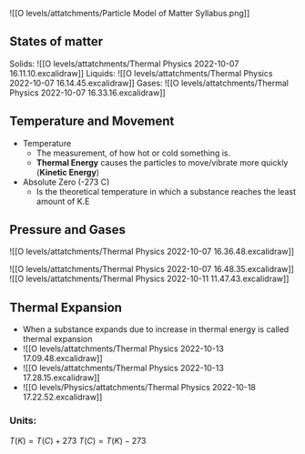 ![[O levels/attatchments/Particle Model of Matter Syllabus.png]]
## States of matter
Solids:
![[O levels/attatchments/Thermal Physics 2022-10-07 16.11.10.excalidraw]]
Liquids:
![[O levels/attatchments/Thermal Physics 2022-10-07 16.14.45.excalidraw]]
Gases:
![[O levels/attatchments/Thermal Physics 2022-10-07 16.33.16.excalidraw]]


## Temperature and Movement
- Temperature
	- The measurement, of how hot or cold something is.
	- **Thermal Energy**  causes the particles to move/vibrate more quickly (**Kinetic Energy**)
- Absolute Zero (-273 C)
	- Is the theoretical temperature in which a substance reaches the least amount of K.E


## Pressure and Gases
![[O levels/attatchments/Thermal Physics 2022-10-07 16.36.48.excalidraw]]

![[O levels/attatchments/Thermal Physics 2022-10-07 16.48.35.excalidraw]]
![[O levels/attatchments/Thermal Physics 2022-10-11 11.47.43.excalidraw]]
## Thermal Expansion
- When a substance expands due to increase in thermal energy is called thermal expansion
- ![[O levels/attatchments/Thermal Physics 2022-10-13 17.09.48.excalidraw]]
- ![[O levels/attatchments/Thermal Physics 2022-10-13 17.28.15.excalidraw]]
- ![[O levels/Physics/attatchments/Thermal Physics 2022-10-18 17.22.52.excalidraw]]
### Units:
$T(K) = T(C) + 273$
$T(C) = T(K) -273$
